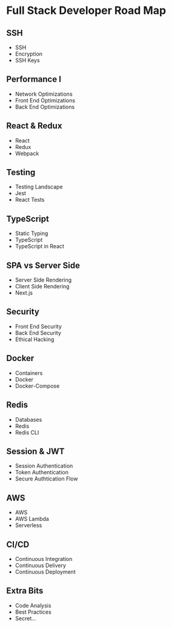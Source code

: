 # Full Stack Developer Road Map

## SSH

* SSH
* Encryption
* SSH Keys

## Performance I

* Network Optimizations
* Front End Optimizations
* Back End Optimizations

## React & Redux

* React
* Redux
* Webpack

## Testing

* Testing Landscape
* Jest
* React Tests

## TypeScript

* Static Typing
* TypeScript
* TypeScript in React

## SPA vs Server Side

* Server Side Rendering
* Client Side Rendering
* Next.js

## Security

* Front End Security
* Back End Security
* Ethical Hacking

## Docker

* Containers
* Docker
* Docker-Compose

## Redis

* Databases
* Redis
* Redis CLI

## Session & JWT

* Session Authentication
* Token Authentication
* Secure Authtication Flow

## AWS

* AWS
* AWS Lambda
* Serverless

## CI/CD

* Continuous Integration
* Continuous Delivery
* Continuous Deployment

## Extra Bits

* Code Analysis
* Best Practices
* Secret...
